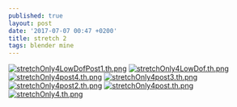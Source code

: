 ```yaml
---
published: true
layout: post
date: '2017-07-07 00:47 +0200'
title: stretch 2
tags: blender mine
---
```

[![stretchOnly4LowDofPost1.th.png](//cdn.scrot.moe/images/2017/07/07/stretchOnly4LowDofPost1.th.png)](//cdn.scrot.moe/images/2017/07/07/stretchOnly4LowDofPost1.png) [![stretchOnly4LowDof.th.png](//cdn.scrot.moe/images/2017/07/07/stretchOnly4LowDof.th.png)](//cdn.scrot.moe/images/2017/07/07/stretchOnly4LowDof.png) [![stretchOnly4post4.th.png](//cdn.scrot.moe/images/2017/07/07/stretchOnly4post4.th.png)](//cdn.scrot.moe/images/2017/07/07/stretchOnly4post4.png) [![stretchOnly4post3.th.png](//cdn.scrot.moe/images/2017/07/07/stretchOnly4post3.th.png)](//cdn.scrot.moe/images/2017/07/07/stretchOnly4post3.png) [![stretchOnly4post2.th.png](//cdn.scrot.moe/images/2017/07/07/stretchOnly4post2.th.png)](//cdn.scrot.moe/images/2017/07/07/stretchOnly4post2.png) [![stretchOnly4post.th.png](//cdn.scrot.moe/images/2017/07/07/stretchOnly4post.th.png)](https://images.weserv.nl/?url=//cdn.scrot.moe/images/2017/07/07/stretchOnly4post.png) [![stretchOnly4.th.png](https://images.weserv.nl/?url=//cdn.scrot.moe/images/2017/07/07/stretchOnly4.th.png)](https://images.weserv.nl/?url=//cdn.scrot.moe/images/2017/07/07/stretchOnly4.png)
